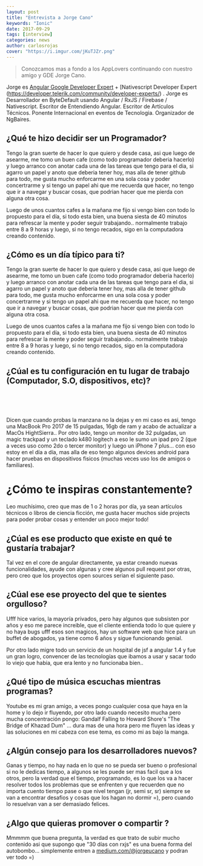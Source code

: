 ```yaml
---
layout: post
title: "Entrevista a Jorge Cano"
keywords: "Ionic"
date: 2017-09-29
tags: [interview]
categories: news
author: carlosrojas
cover: "https://i.imgur.com/jKuTJZr.png"
---
```

> Conozcamos mas a fondo a los AppLovers continuando con nuestro amigo y GDE  Jorge Cano.

<amp-img width="1024" height="512" layout="responsive" src="https://i.imgur.com/jKuTJZr.png"></amp-img> 

Jorge es [Angular Google Developer Expert](https://developers.google.com/experts/people/jorge-cano) + [Nativescript Developer Expert (https://developer.telerik.com/community/developer-experts/) . Jorge es Desarrollador en ByteDefault usando Angular / RxJS / Firebase / Nativescript. Escritor de Entendiendo Angular. Escritor de Artículos Técnicos. Ponente Internacional en eventos de Tecnologia. Organizador de NgBaires.

## ¿Qué te hizo decidir ser un Programador?

Tengo la gran suerte de hacer lo que quiero y desde casa, asi que luego de asearme, me tomo un buen cafe (como todo programador deberia hacerlo) y luego arranco con anotar cada una de las tareas que tengo para el dia, si agarro un papel y anoto que deberia tener hoy, mas alla de tener github para todo, me gusta mucho enforcarme en una sola cosa y poder concertrarme y si tengo un papel ahi que me recuerda que hacer, no tengo que ir a navegar y buscar cosas, que podrian hacer que me pierda con alguna otra cosa. 

Luego de unos cuantos cafes a la mañana me fijo si vengo bien con todo lo propuesto para el día, si todo esta bien, una buena siesta de 40 minutos para refrescar la mente y poder seguir trabajando.. normalmente trabajo entre 8 a 9 horas y luego, si no tengo recados, sigo en la computadora creando contenido. 


## ¿Cómo es un día típico para ti?

Tengo la gran suerte de hacer lo que quiero y desde casa, asi que luego de asearme, me tomo un buen cafe (como todo programador deberia hacerlo) y luego arranco con anotar cada una de las tareas que tengo para el dia, si agarro un papel y anoto que deberia tener hoy, mas alla de tener github para todo, me gusta mucho enforcarme en una sola cosa y poder concertrarme y si tengo un papel ahi que me recuerda que hacer, no tengo que ir a navegar y buscar cosas, que podrian hacer que me pierda con alguna otra cosa. 

Luego de unos cuantos cafes a la mañana me fijo si vengo bien con todo lo propuesto para el día, si todo esta bien, una buena siesta de 40 minutos para refrescar la mente y poder seguir trabajando.. normalmente trabajo entre 8 a 9 horas y luego, si no tengo recados, sigo en la computadora creando contenido.


## ¿Cúal es tu configuración en tu lugar de trabajo (Computador, S.O, dispositivos, etc)?

<amp-img width="1056" height="158" layout="responsive" src="https://firebasestorage.googleapis.com/v0/b/ion-book.appspot.com/o/posts%2F2017-09-19-interview-javico%2F2017-09-18_19-21-07.png?alt=media&token=f578854a-92df-4242-8701-22bc4bfd36b5"></amp-img>
<br/>
<amp-img width="450" height="800" layout="fixed" src="https://firebasestorage.googleapis.com/v0/b/ion-book.appspot.com/o/posts%2F2017-09-19-interview-javico%2FScreenshot_20170918-190234.png?alt=media&token=cbc1cf78-e336-48b6-83a6-e174385ceeee"></amp-img>
<br>
<amp-img width="1024" height="768" layout="responsive" src="https://firebasestorage.googleapis.com/v0/b/ion-book.appspot.com/o/posts%2F2017-09-19-interview-javico%2F20170918_185707.jpg?alt=media&token=db880423-a381-431a-af5e-4817e5e0a671"></amp-img> 
<br/>

Dicen que cuando probas la manzana no la dejas y en mi caso es asi, tengo una MacBook Pro 2017 de 15 pulgadas, 16gb de ram y acabo de actualizar a MacOs HightSierra.. Por otro lado, tengo un monitor de 32 pulgadas, un magic trackpad y un teclado k480 logitech a eso le sumo un ipad pro 2 (que a veces uso como 2do o tercer monitor) y luego un iPhone 7 plus... con eso estoy en el día a día, mas alla de eso tengo algunos devices android para hacer pruebas en dispositivos fisicos (muchas veces uso los de amigos o familiares).

# ¿Cómo te inspiras constantemente?

Leo muchísimo, creo que mas de 1 o 2 horas por día, ya sean artículos técnicos o libros de ciencia ficción, me gusta hacer muchos side projects para poder probar cosas y entender un poco mejor todo!

## ¿Cúal es ese producto que existe en qué te gustaría trabajar?

Tal vez en el core de angular directamente, ya estar creando nuevas funcionalidades, ayude con algunas y cree algunos pull request por otras, pero creo que los proyectos open sources serian el siguiente paso.

## ¿Cúal ese ese proyecto del que te sientes orgulloso?

Ufff hice varios, la mayoría privados, pero hay algunos que subsisten por años y eso me parece increible, que el cliente entienda todo lo que quiere y no haya bugs ufff esos son magicos, hay un software web que hice para un buffet de abogados, ya tiene como 6 años y sigue funcionando genial.

Por otro lado migre todo un servicio de un hospital de jsf a angular 1.4 y fue un gran logro, convencer de las tecnologías que ibamos a usar y sacar todo lo viejo que habia, que era lento y no funcionaba bien.. 

<amp-img width="1915" height="967" layout="responsive" src="https://firebasestorage.googleapis.com/v0/b/ion-book.appspot.com/o/posts%2F2017-09-19-interview-javico%2Fimage.png?alt=media&token=cff4388b-eef7-4906-8377-596817294bf0"></amp-img>

<amp-img width="1915" height="967" layout="responsive" src="https://firebasestorage.googleapis.com/v0/b/ion-book.appspot.com/o/posts%2F2017-09-19-interview-javico%2Fimage_1.png?alt=media&token=2e8b048b-cec5-4d93-af6b-407e1d10512a"></amp-img>

## ¿Qué tipo de música escuchas mientras programas?

Youtube es mi gran amigo, a veces pongo cualquier cosa que haya en la home y lo dejo ir fluyendo, por otro lado cuando necesito mucha pero mucha concentración pongo:  Gandalf Falling to Howard Shore's "The Bridge of Khazad Dum" ... dura mas de una hora pero me fluyen las ideas y las soluciones en mi cabeza con ese tema, es como mi as bajo la manga.

## ¿Algún consejo para los desarrolladores nuevos?

Ganas y tiempo, no hay nada en lo que no se pueda ser bueno o profesional si no le dedicas tiempo, a algunos se les puede ser mas facil que a los otros, pero la verdad que el tiempo, programando, es lo que los va a hacer resolver todos los problemas que se enfrenten y que recuerden que no importa cuento tiempo pase o que nivel tengan (jr, semi sr, sr) siempre se van a encontrar desafios y cosas que los hagan no dormir =), pero cuando lo resuelvan van a ser demasiado felices.

## ¿Algo que quieras promover o compartir ?

Mmmmm que buena pregunta, la verdad es que trato de subir mucho contenido asi que supongo que "30 días con rxjs" es una buena forma del autobombo... simplemente entren a [medium.com/@jorgeucano](https://medium.com/@jorgeucano) y podran ver todo =)